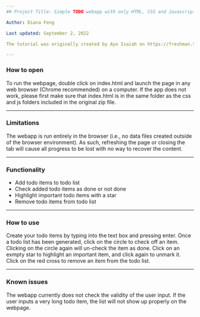 ```yaml
---
## Project Title: Simple TODO webapp with only HTML, CSS and Javascript

Author: Diana Feng

Last updated: September 2, 2022

The tutorial was originally created by Ayo Isaiah on https://freshman.tech/todo-list/

---
```

### How to open
To run the webpage, double click on index.html and launch the page in any web browser (Chrome recommended) on a computer.
If the app does not work, please first make sure that index.html is in the same folder as the css and js folders included in the original zip file.

---
### Limitations
The webapp is run entirely in the browser (i.e., no data files created outside of the browser environment). As such, refreshing the page or closing the tab will cause all progress to be lost with no way to recover the content.

---
### Functionality
* Add todo items to todo list
* Check added todo items as done or not done
* Highlight important todo items with a star
* Remove todo items from todo list

---
### How to use
Create your todo items by typing into the text box and pressing enter. Once a todo list has been generated, click on the circle to check off an item. Clicking on the circle again will un-check the item as done. Click on an exmpty star to highlight an important item, and click again to unmark it. Click on the red cross to remove an item from the todo list.

---
### Known issues
The webapp currently does not check the validity of the user input. If the user inputs a very long todo item, the list will not show up properly on the webpage.
